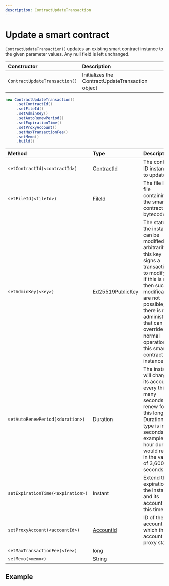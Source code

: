```yaml
---
description: ContractUpdateTransaction
---
```


# Update a smart contract

`ContractUpdateTransaction()` updates an existing smart contract instance to the given parameter values. Any null field is left unchanged.

| Constructor | Description |
| :--- | :--- |
| `ContractUpdateTransaction()` | Initializes the ContractUpdateTransaction object |

```java
new ContractUpdateTransaction()
     .setContractId()
     .setFileId()
     .setAdminKey()
     .setAutoRenewPeriod()
     .setExpirationTime()
     .setProxyAccount()
     .setMaxTransactionFee()
     .setMemo()
     .build()
```

| Method | Type | Description |
| :--- | :--- | :--- |
| `setContractId(<contractId>)` | [ContractId](../user-defined-data-types.md#contractid) | The contract ID instance to update |
| `setFileId(<fileId>)` | [FileId](../user-defined-data-types.md#fileid) | The file ID of file containing the smart contract bytecode |
| `setAdminKey(<key>)` | [Ed25519PublicKey](https://github.com/hashgraph/hedera-sdk-java/blob/master/src/main/java/com/hedera/hashgraph/sdk/crypto/ed25519/Ed25519PublicKey.java) | The state of the instance can be modified arbitrarily if this key signs a transaction to modify it. If this is null, then such modifications are not possible, and there is no administrator that can override the normal operation of this smart contract instance. |
| `setAutoRenewPeriod(<duration>)` | Duration | The instance will charge its account every this many seconds to renew for this long. Duration type is in seconds. For example, one hour duration would result in the value of 3,600 seconds. |
| `setExpirationTime(<expiration>)` | Instant | Extend the expiration of the instance and its account to this time. |
| `setProxyAccount(<accountId>)` | [AccountId](../user-defined-data-types.md#accountid) | ID of the account to which this account is proxy staked. |
| `setMaxTransactionFee(<fee>)` | long |  |
| `setMemo(<memo>)` | String |  |

## Example

```java

```

